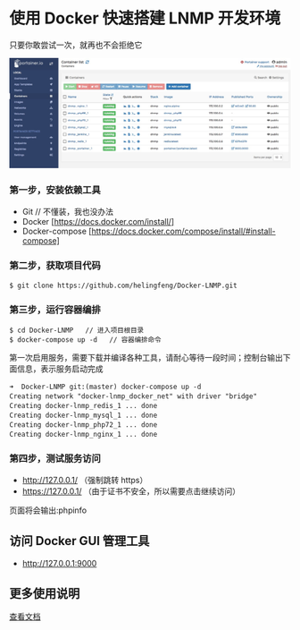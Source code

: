 # 使用 Docker 快速搭建 LNMP 开发环境 

只要你敢尝试一次，就再也不会拒绝它

![demo-portainer.jpg](demo-portainer.jpg)

### 第一步，安装依赖工具

- Git  // 不懂装，我也没办法
- Docker [https://docs.docker.com/install/]
- Docker-compose [https://docs.docker.com/compose/install/#install-compose]

### 第二步，获取项目代码

```
$ git clone https://github.com/helingfeng/Docker-LNMP.git
```
    
### 第三步，运行容器编排

```
$ cd Docker-LNMP   // 进入项目根目录
$ docker-compose up -d   // 容器编排命令
```

第一次启用服务，需要下载并编译各种工具，请耐心等待一段时间；控制台输出下面信息，表示服务启动完成

```markdown
➜  Docker-LNMP git:(master) docker-compose up -d      
Creating network "docker-lnmp_docker_net" with driver "bridge"
Creating docker-lnmp_redis_1 ... done
Creating docker-lnmp_mysql_1 ... done
Creating docker-lnmp_php72_1 ... done
Creating docker-lnmp_nginx_1 ... done
```

### 第四步，测试服务访问

- http://127.0.0.1/ （强制跳转 https）
- https://127.0.0.1/  （由于证书不安全，所以需要点击继续访问）

页面将会输出:phpinfo


## 访问 Docker GUI 管理工具

- http://127.0.0.1:9000

## 更多使用说明

[查看文档](wiki.md)